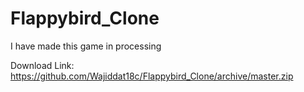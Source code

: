 # Flappybird_Clone
I have made this game in processing

Download Link: https://github.com/Wajiddat18c/Flappybird_Clone/archive/master.zip
